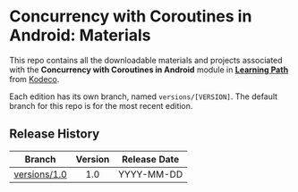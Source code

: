 # Concurrency with Coroutines in Android: Materials



This repo contains all the downloadable materials and projects associated with the **Concurrency with Coroutines in Android** module in **[Learning Path](https://www.kodeco.com/library)** from [Kodeco](https://www.kodeco.com).

Each edition has its own branch, named `versions/[VERSION]`. The default branch for this repo is for the most recent edition.

## Release History

| Branch                                                                                  | Version | Release Date |
| --------------------------------------------------------------------------------------- |:-------:|:------------:|
| [versions/1.0](https://github.com/kodecocodes/m3-cca-materials/tree/versions/1.0) | 1.0     | YYYY-MM-DD   |
